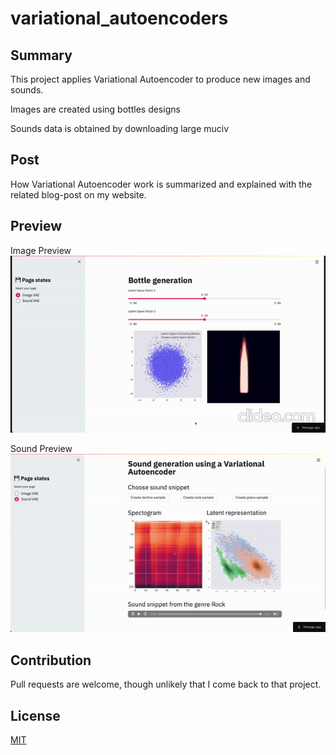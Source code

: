 # variational_autoencoders

## Summary

This project applies Variational Autoencoder to produce new images and sounds.

Images are created using bottles designs

Sounds data is obtained by downloading large muciv

## Post

How Variational Autoencoder work is summarized and explained with the related blog-post on my website.

## Preview

Image Preview
![Image Preview](./reports/gif/image.gif)

Sound Preview
![Sound Preview](./reports/gif/sound.gif)

## Contribution

Pull requests are welcome, though unlikely that I come back to that project.

## License
[MIT](https://choosealicense.com/licenses/mit/)